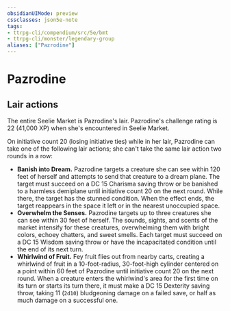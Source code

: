 ```yaml
---
obsidianUIMode: preview
cssclasses: json5e-note
tags:
- ttrpg-cli/compendium/src/5e/bmt
- ttrpg-cli/monster/legendary-group
aliases: ["Pazrodine"]
---
```

# Pazrodine

## Lair actions


The entire Seelie Market is Pazrodine's lair. Pazrodine's challenge rating is 22 (41,000 XP) when she's encountered in Seelie Market.

On initiative count 20 (losing initiative ties) while in her lair, Pazrodine can take one of the following lair actions; she can't take the same lair action two rounds in a row:

- **Banish into Dream.** Pazrodine targets a creature she can see within 120 feet of herself and attempts to send that creature to a dream plane. The target must succeed on a DC 15 Charisma saving throw or be banished to a harmless demiplane until initiative count 20 on the next round. While there, the target has the stunned condition. When the effect ends, the target reappears in the space it left or in the nearest unoccupied space.  
- **Overwhelm the Senses.** Pazrodine targets up to three creatures she can see within 30 feet of herself. The sounds, sights, and scents of the market intensify for these creatures, overwhelming them with bright colors, echoey chatters, and sweet smells. Each target must succeed on a DC 15 Wisdom saving throw or have the incapacitated condition until the end of its next turn.  
- **Whirlwind of Fruit.** Fey fruit flies out from nearby carts, creating a whirlwind of fruit in a 10-foot-radius, 30-foot-high cylinder centered on a point within 60 feet of Pazrodine until initiative count 20 on the next round. When a creature enters the whirlwind's area for the first time on its turn or starts its turn there, it must make a DC 15 Dexterity saving throw, taking 11 (`2d10`) bludgeoning damage on a failed save, or half as much damage on a successful one.